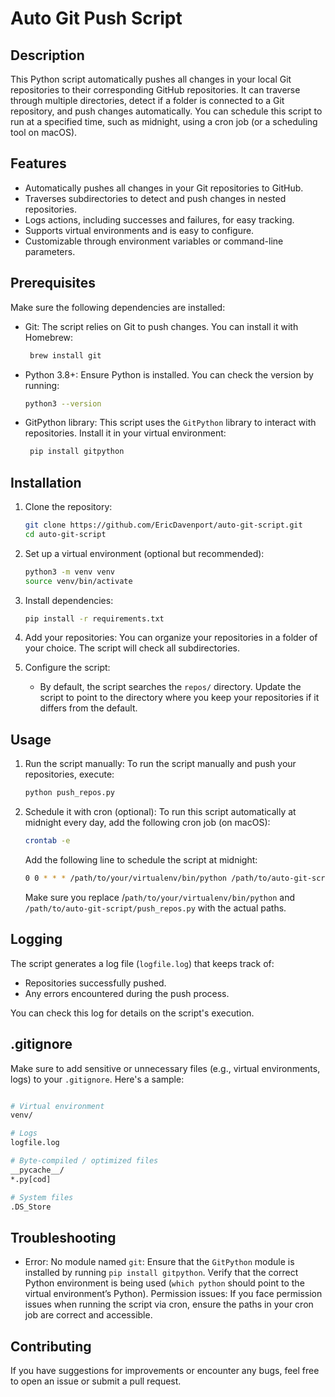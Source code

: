 # Auto Git Push Script

## Description

This Python script automatically pushes all changes in your local Git repositories to their corresponding GitHub repositories. It can traverse through multiple directories, detect if a folder is connected to a Git repository, and push changes automatically. You can schedule this script to run at a specified time, such as midnight, using a cron job (or a scheduling tool on macOS).

## Features
  * Automatically pushes all changes in your Git repositories to GitHub.
  * Traverses subdirectories to detect and push changes in nested repositories.
  * Logs actions, including successes and failures, for easy tracking.
  * Supports virtual environments and is easy to configure.
  * Customizable through environment variables or command-line parameters.

## Prerequisites
Make sure the following dependencies are installed:
* Git: The script relies on Git to push changes. You can install it with Homebrew:
  ```bash
   brew install git
  ```
* Python 3.8+: Ensure Python is installed. You can check the version by running:
  ```bash
  python3 --version
  ```

* GitPython library: This script uses the `GitPython` library to interact with repositories. Install it in your virtual environment:
  ```bash
   pip install gitpython
  ```

## Installation
1. Clone the repository:
    ```bash
    git clone https://github.com/EricDavenport/auto-git-script.git
    cd auto-git-script
    ```
1. Set up a virtual environment (optional but recommended):
    ```bash
    python3 -m venv venv
    source venv/bin/activate
    ```

1. Install dependencies:
    ```bash
    pip install -r requirements.txt
    ```

1. Add your repositories: You can organize your repositories in a folder of your choice. The script will check all subdirectories.
1. Configure the script:
   * By default, the script searches the `repos/` directory. Update the script to point to the directory where you keep your repositories if it differs from the default.

## Usage
1. Run the script manually:
    To run the script manually and push your repositories, execute:
    ```bash
    python push_repos.py
    ```

1. Schedule it with cron (optional):
    To run this script automatically at midnight every day, add the following cron job (on macOS):
    ```bash
    crontab -e
    ```
    Add the following line to schedule the script at midnight:

    ```bash
    0 0 * * * /path/to/your/virtualenv/bin/python /path/to/auto-git-script/push_repos.py
    ```
    Make sure you replace /`path/to/your/virtualenv/bin/python` and `/path/to/auto-git-script/push_repos.py` with the actual paths.

## Logging

The script generates a log file (`logfile.log`) that keeps track of:
* Repositories successfully pushed.
* Any errors encountered during the push process.

You can check this log for details on the script's execution.

## .gitignore

Make sure to add sensitive or unnecessary files (e.g., virtual environments, logs) to your `.gitignore`. Here's a sample:
```bash

# Virtual environment
venv/

# Logs
logfile.log

# Byte-compiled / optimized files
__pycache__/
*.py[cod]

# System files
.DS_Store
```

## Troubleshooting
* Error: No module named `git`: Ensure that the `GitPython` module is installed by running `pip install gitpython`. Verify that the correct Python environment is being used (`which python` should point to the virtual environment’s Python).
Permission issues: If you face permission issues when running the script via cron, ensure the paths in your cron job are correct and accessible.

## Contributing
If you have suggestions for improvements or encounter any bugs, feel free to open an issue or submit a pull request.
